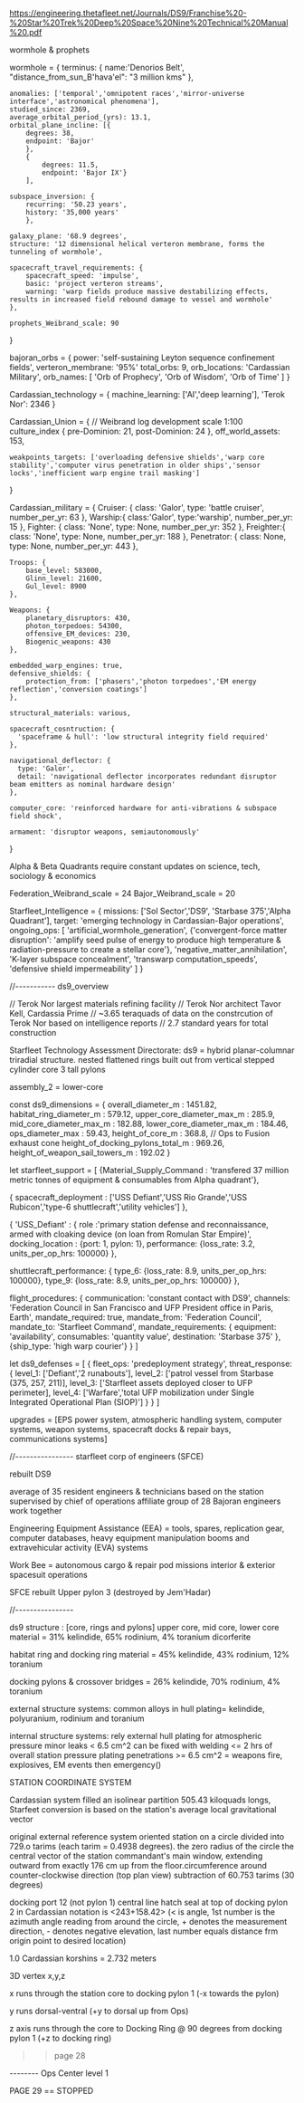 


https://engineering.thetafleet.net/Journals/DS9/Franchise%20-%20Star%20Trek%20Deep%20Space%20Nine%20Technical%20Manual%20.pdf 


wormhole & prophets 

wormhole = {
    terminus: {
        name:'Denorios Belt',
        "distance_from_sun_B'hava'el": "3 million kms"
    },
    
    anomalies: ['temporal','omnipotent races','mirror-universe interface','astronomical phenomena'],
    studied_since: 2369,
    average_orbital_period_(yrs): 13.1,
    orbital_plane_incline: [{
        degrees: 38,
        endpoint: 'Bajor'
        },
        {
            degrees: 11.5,
            endpoint: 'Bajor IX'}
        ],
    
    subspace_inversion: {
        recurring: '50.23 years',
        history: '35,000 years' 
        },
    
    galaxy_plane: '68.9 degrees',
    structure: '12 dimensional helical verteron membrane, forms the tunneling of wormhole',
    
    spacecraft_travel_requirements: {
        spacecraft_speed: 'impulse',
        basic: 'project verteron streams',
        warning: 'warp fields produce massive destabilizing effects, results in increased field rebound damage to vessel and wormhole'
    },

    prophets_Weibrand_scale: 90


}





bajoran_orbs = {
    power: 'self-sustaining Leyton sequence confinement fields',
    verteron_membrane: '95%'
    total_orbs: 9,
    orb_locations: 'Cardassian Military',
    orb_names: [
        'Orb of Prophecy',
        'Orb of Wisdom',
        'Orb of Time'
    ]
}








Cardassian_technology = {
    machine_learning: ['AI','deep learning'],
    'Terok Nor': 2346
}

Cardassian_Union = {
    // Weibrand log development scale 1:100
    culture_index {
        pre-Dominion: 21,
        post-Dominion: 24
    },
    off_world_assets: 153,
    
    weakpoints_targets: ['overloading defensive shields','warp core stability','computer virus penetration in older ships','sensor locks','inefficient warp engine trail masking']

}

Cardassian_military = {
    Cruiser: {
        class: 'Galor',
        type: 'battle cruiser',
        number_per_yr: 63
    },
    Warship:{
        class:'Galor',
        type:'warship',
        number_per_yr: 15
    },
    Fighter: {
        class: 'None',
        type: None,
        number_per_yr: 352
    },
    Freighter:{
        class: 'None',
        type: None,
        number_per_yr: 188
    },
    Penetrator: {
        class: None,
        type: None,
        number_per_yr: 443
    },

    Troops: {
        base_level: 583000,
        Glinn_level: 21600,
        Gul_level: 8900
    },

    Weapons: {
        planetary_disruptors: 430,
        photon_torpedoes: 54300,
        offensive_EM_devices: 230,
        Biogenic_weapons: 430
    },
    
    embedded_warp_engines: true,
    defensive_shields: {
        protection_from: ['phasers','photon torpedoes','EM energy reflection','conversion coatings']
    },
    
    structural_materials: various,
    
    spacecraft_cosntruction: {
      'spaceframe & hull': 'low structural integrity field required'
    },
    
    navigational_deflector: {
      type: 'Galor',
      detail: 'navigational deflector incorporates redundant disruptor beam emitters as nominal hardware design'
    },
    
    computer_core: 'reinforced hardware for anti-vibrations & subspace field shock',
    
    armament: 'disruptor weapons, semiautonomously'
    
}






Alpha & Beta Quadrants require constant updates on science, tech, sociology & economics


Federation_Weibrand_scale = 24
Bajor_Weibrand_scale = 20


Starfleet_Intelligence = {
  missions: ['Sol Sector','DS9', 'Starbase 375','Alpha Quadrant'],
  target: 'emerging technology in Cardassian-Bajor operations',
  ongoing_ops: [
    'artificial_wormhole_generation',
    {'convergent-force matter disruption': 'amplify seed pulse of energy to produce high temperature & radiation-pressure to create a stellar core'},
    'negative_matter_annihilation',
    'K-layer subspace concealment',
    'transwarp computation_speeds',
    'defensive shield impermeability'
    ]
}




//----------- ds9_overview

// Terok Nor largest materials refining facility
// Terok Nor architect Tavor Kell, Cardassia Prime
// ~3.65 teraquads of data on the constrcution of Terok Nor based on intelligence reports
// 2.7 standard years for total construction


Starfleet Technology Assessment Directorate:
  ds9 = hybrid planar-columnar triradial structure.
    nested flattened rings built out from vertical stepped cylinder core
    3 tall pylons
    

    
assembly_2 = lower-core
    
const ds9_dimensions = {
  overall_diameter_m : 1451.82,
  habitat_ring_diameter_m : 579.12,
  upper_core_diameter_max_m : 285.9,
  mid_core_diameter_max_m : 182.88,
  lower_core_diameter_max_m : 184.46,
  ops_diameter_max : 59.43,
  height_of_core_m : 368.8, // Ops to Fusion exhaust cone
  height_of_docking_pylons_total_m : 969.26,
  height_of_weapon_sail_towers_m : 192.02
}






let starfleet_support = [
  {Material_Supply_Command : 'transfered 37 million metric tonnes of equipment & consumables from Alpha quadrant'},
  
  {
    spacecraft_deployment : ['USS Defiant','USS Rio Grande','USS Rubicon','type-6 shuttlecraft','utility vehicles']
  },
  
  {
    'USS_Defiant' : {
      role :'primary station defense and reconnaissance, armed with cloaking device (on loan from Romulan Star Empire)',
      docking_location : {port: 1, pylon: 1},
      performance: {loss_rate: 3.2, units_per_op_hrs: 100000}
  },
  
  shuttlecraft_performance: {
    type_6: {loss_rate: 8.9, units_per_op_hrs: 100000},
    type_9: {loss_rate: 8.9, units_per_op_hrs: 100000}
  },
  
  flight_procedures: {
    communication: 'constant contact with DS9',
    channels: 'Federation Council in San Francisco and UFP President office in Paris, Earth',
    mandate_required: true,
    mandate_from: 'Federation Council',
    mandate_to: 'Starfleet Command',
    mandate_requirements: 
    {
      equipment: 'availability', 
      consumables: 'quantity value',
      destination: 'Starbase 375'
    },
    {ship_type: 'high warp courier'} 
  }
]



let ds9_defenses = [
  {
    fleet_ops: 'predeployment strategy',
    threat_response: {
      level_1: ['Defiant','2 runabouts'],
      level_2: ['patrol vessel from Starbase (375, 257, 211)],
      level_3: ['Starfleet assets deployed closer to UFP perimeter],
      level_4: ['Warfare','total UFP mobilization under Single Integrated Operational Plan (SIOP)']
    }
  }
]





upgrades = [EPS power system, atmospheric handling system, computer systems, weapon systems, spacecraft docks & repair bays, communications systems]









//----------------
starfleet corp of engineers (SFCE)

rebuilt DS9

average of 35 resident engineers & technicians based on the station
supervised by chief of operations
affiliate group of 28 Bajoran engineers work together

Engineering Equipment Assistance (EEA) = tools, spares, replication gear, computer databases, heavy equipment manipulation booms and extravehicular activity (EVA) systems

Work Bee = autonomous cargo & repair pod missions
interior & exterior spacesuit operations

SFCE rebuilt Upper pylon 3 (destroyed by Jem'Hadar)

//----------------




ds9 structure : 
  [core, rings and pylons]
  upper core, mid core, lower core material = 31% kelindide, 65% rodinium, 4% toranium dicorferite 

  habitat ring and docking ring material = 45% kelindide, 43% rodinium, 12% toranium
  
  docking pylons & crossover bridges = 26% kelindide, 70% rodinium, 4% toranium


external structure systems:
  common alloys in hull plating= kelindide, polyuranium, rodinium and toranium


internal structure systems:
  rely external hull plating for atmospheric pressure
  minor leaks < 6.5 cm^2 can be fixed with welding <= 2 hrs of overall station pressure
  plating penetrations >= 6.5 cm^2 = weapons fire, explosives, EM events then emergency()




STATION COORDINATE SYSTEM

Cardassian system filled an isolinear partition 505.43 kiloquads longs, Starfeet conversion is based on the station's average local gravitational vector

original external reference system oriented station on a circle divided into 729.o tarims (each tarim = 0.4938 degrees). the zero radius of the circle the central vector of the station commandant's main window, extending outward from exactly 176 cm up from the floor.circumference around counter-clockwise direction (top plan view) subtraction of 60.753 tarims (30 degrees)

docking port 12 (not pylon 1) central line 
hatch seal at top of docking pylon 2 in Cardassian notation is <243+158.42> (< is angle, 1st number is the azimuth angle reading from around the circle, + denotes the measurement direction, - denotes negative elevation, last number equals distance frm origin point to desired location)

1.0 Cardassian korshins = 2.732 meters

3D vertex x,y,z

x runs through the station core to docking pylon 1 (-x towards the pylon)

y runs dorsal-ventral (+y to dorsal up from Ops)

z axis runs through the core to Docking Ring @ 90 degrees from docking pylon 1 (+z to docking ring)

>> page 28



-------- Ops Center
level 1


PAGE 29 == STOPPED













































